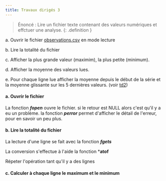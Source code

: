 ```yaml
---
title: Travaux dirigés 3
---
```


> Énoncé : Lire un fichier texte contenant des valeurs numériques et effctuer une analyse.
{: .definition }

a. Ouvrir le fichier [observations.csv](observations.csv) en mode lecture

b. Lire la totalité du fichier 

c. Afficher la plus grande valeur (maximim), la plus petite (minimum).

d. Afficher la moyenne des valeurs lues.

e. Pour chaque ligne lue afficher la moyenne depuis le début de la série et la moyenne glissante sur les 5 dernières valeurs. (voir [td2](td2))


#### a. Ouvrir le fichier

La fonction ***fopen*** ouvre le fichier. si le retour est NULL alors c'est qu'il y a eu un problème. la fonction ***perror*** permet d'afficher le détail de l'erreur, pour en savoir un peu plus.


#### b. Lire la totalité du fichier 

La lecture d'une ligne se fait avec la fonction ***fgets***

La conversion s'effectue à l'aide la fonction ***atof**

Répeter l'opération tant qu'il y a des lignes

#### c. Calculer à chaque ligne le maximum et le minimum
